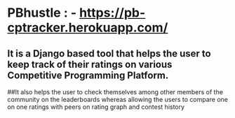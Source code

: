 # PBhustle : - https://pb-cptracker.herokuapp.com/
## It is a Django based tool that helps the user to keep track of their ratings on various Competitive Programming Platform.

##It also helps the user to check themselves among other members of the community on the leaderboards whereas allowing the users to compare one on one ratings with peers on rating graph and contest history
